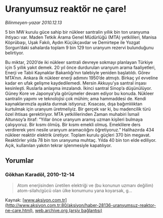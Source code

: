 # Uranyumsuz reaktör ne çare!

*Bilinmeyen-yazar 2010.12.13*

<font class="agenda2NewsSpot">
 5 bin MW kurulu güce sahip bir nükleer santralin yıllık bin ton uranyuma ihtiyacı var. Maden Tetkik Arama Genel Müdürlüğü (MTA) yetkilileri, Manisa Köprübaşı, Uşak Fakılı, Aydın Küçükçavdar ve Demirtepe ile Yozgat Sorgun’daki sahalarda toplam 9 bin 129 ton uranyum rezervi bulunduğunu belirtiyor.
</font>
<font class="newsDetail">
 <p>
  <p class="MsoNormal">
   Bu miktar, 2020’de iki nükleer santrali devreye sokmayı planlayan Türkiye için 5 yıllık yakıt demek. 20 yıl önce durdurulan uranyum arama faaliyetleri, Enerji ve Tabii Kaynaklar Bakanlığı’nın talebiyle yeniden başlatıldı. Görev MTA’nın. Ankara ilk nükleer enerji adımını 1950’de atmıştı. Birkaç yıl evveline kadar en ufak gelişme kaydedilemedi. Mersin Akkuyu’ya santral inşası kesinleşti. Ruslarla anlaşma imzalandı. İkinci santral Sinop’a düşünülüyor. Güney Kore ve Japonya’yla görüşmeler devam ediyor bu konuda. Nükleer santralin yapımı ve teknolojisi çok mühim; ama hammaddesi de. Kendi kaynaklarımızla ayakta durmak istiyoruz. Kısacası, dışa bağımlılıktan kurtulmak için uranyum üretmeliyiz. Bir gerçek var ki, bu madencilik türü özel ihtisas gerektiriyor. MTA yetkililerinden Zaman muhabiri İsmail Altunsoy’a itiraf: “Yıllar önce uranyum aramış uzman kişileri bulmaya çalışıyoruz. Bir kısmı ölmüş. Bir kısmı emekli olmuş. Emeklilere ders verdirerek yeni nesile uranyum aramacılığını öğretiyoruz.” Halihazırda 434 nükleer reaktör elektrik üretiyor. Toplam kurulu güçleri 370 bin megavat. Reaktörler yılda 78 bin ton uranyuma muhtaç. Yılda 40 bin ton elde ediliyor. Açık, kullanılan yakıtın tekrar işlenmesiyle kapatılıyor.
  </p>
 </p>
</font>

## Yorumlar

### Gökhan Karadöl, 2010-12-14
> Atom enerjisinden üretilen elektriği ve (bu konunun uzmanı değilim) atom-silahı/gücü olan ülke konumunu yana koyarsak, g...

Kaynak: [www.aksiyon.com.tr](http://www.aksiyon.com.tr:80/aksiyon/haber-28136-uranyumsuz-reaktor-ne-care.html), [web.archive.org (arşiv bağlantısı)](http://web.archive.org/web/20101222022120/http://www.aksiyon.com.tr:80/aksiyon/haber-28136-uranyumsuz-reaktor-ne-care.html)
